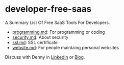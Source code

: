 # developer-free-saas
A Summary List Of Free SaaS Tools For Developers.

- [programming.md](programming.md): For programming or coding
- [security.md](security.md): About security
- [ssl.md](ssl.md): SSL certificate
- [website.md](website.md): For people maintaing personal websites

Discuss with Denny in [LinkedIn](https://www.linkedin.com/in/dennyzhang001) or [Blog](https://www.dennyzhang.com).
